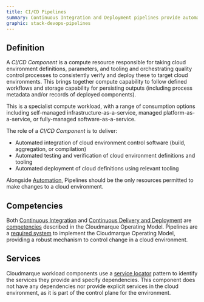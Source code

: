 ```yaml
---
title: CI/CD Pipelines
summary: Continuous Integration and Deployment pipelines provide automation for creating and changing cloud environments.
graphic: stack-devops-pipelines
---
```

## Definition
A _CI/CD Component_ is a compute resource responsible for taking cloud environment definitions, parameters, and tooling and orchestrating quality control processes to consistently verify and deploy these to target cloud environments. This brings together compute capability to follow defined workflows and storage capability for persisting outputs (including process metadata and/or records of deployed components).

This is a specialist compute workload, with a range of consumption options including self-managed infrastructure-as-a-service, managed platform-as-a-service, or fully-managed software-as-a-service.

The role of a _CI/CD Component_ is to deliver:

  * Automated integration of cloud environment control software (build, aggregation, or compilation)
  * Automated testing and verification of cloud environment definitions and tooling
  * Automated deployment of cloud definitions using relevant tooling

Alongside [Automation](/cloudmarque/architecture/core/automation.html), Pipelines should be the only resources permitted to make changes to a cloud environment.

## Competencies
Both [Continuous Integration](/cloudmarque/operations/competencies/ci.html) and [Continuous Delivery and Deployment](/cloudmarque/operations/competencies/cd.html) are [competencies](/cloudmarque/operations/competencies/) described in the Cloudmarque Operating Model. Pipelines are a [required system](/cloudmarque/operations/adoption/systems.html) to implement the Cloudmarque Operating Model, providing a robust mechanism to control change in a cloud environment.

## Services
Cloudmarque workload components use a [service locator](/cloudmarque/tools/service-locator.html) pattern to identify the services they provide and specify dependencies. This component does not have any dependencies nor provide explicit services in the cloud environment, as it is part of the control plane for the environment.